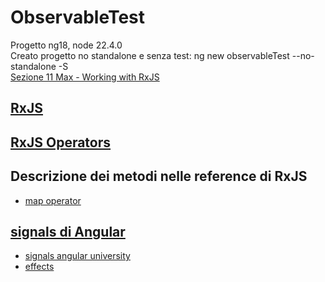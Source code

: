 # ObservableTest

Progetto ng18, node 22.4.0  
Creato progetto no standalone e senza test: ng new observableTest --no-standalone -S  
[Sezione 11 Max - Working with RxJS](https://www.udemy.com/course/the-complete-guide-to-angular-2/learn/lecture/44116196#overview)

## [RxJS](https://rxjs.dev/)

## [RxJS Operators](https://rxjs.dev/guide/operators)

## Descrizione dei metodi nelle reference di RxJS

- [map operator](https://rxjs.dev/guide/operators)

## [signals di Angular](https://angular.dev/guide/signals)

- [signals angular university](https://blog.angular-university.io/angular-signals/)
- [effects](https://angular.dev/guide/signals#effects)
